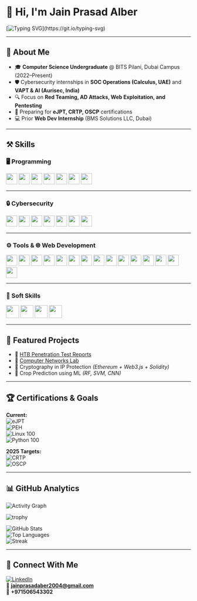 # 👋 Hi, I'm Jain Prasad Alber  

[![Typing SVG](https://readme-typing-svg.herokuapp.com?font=Fira+Code&duration=4000&pause=1000&color=FF79C6&width=600&lines=Aspiring+Cybersecurity+Specialist;Purple+Team+Enthusiast;SOC+%7C+VAPT+%7C+Red+Teaming;Always+learning+new+skills!)](https://git.io/typing-svg)

---

## 🚀 About Me
- 🎓 **Computer Science Undergraduate** @ BITS Pilani, Dubai Campus (2022–Present)  
- 🛡️ Cybersecurity internships in **SOC Operations (Calculus, UAE)** and **VAPT & AI (Aurisec, India)**  
- 🔍 Focus on **Red Teaming, AD Attacks, Web Exploitation, and Pentesting**  
- 📜 Preparing for **eJPT, CRTP, OSCP** certifications  
- 💻 Prior **Web Dev Internship** (BMS Solutions LLC, Dubai)  

---

## ⚒️ Skills  

### 🖥️ Programming  
<p>
  <img src="https://img.shields.io/badge/Python-14354C?style=for-the-badge&logo=python&logoColor=white" height="30"/>
  <img src="https://img.shields.io/badge/Java-ED8B00?style=for-the-badge&logo=openjdk&logoColor=white" height="30"/>
  <img src="https://img.shields.io/badge/C-444444?style=for-the-badge&logo=c&logoColor=white" height="30"/>
  <img src="https://img.shields.io/badge/JavaScript-F7DF1E?style=for-the-badge&logo=javascript&logoColor=black" height="30"/>
  <img src="https://img.shields.io/badge/Prolog-006400?style=for-the-badge" height="30"/>
  <img src="https://img.shields.io/badge/TASM-8B0000?style=for-the-badge" height="30"/>
  <img src="https://img.shields.io/badge/Assembler-5C5C5C?style=for-the-badge" height="30"/>
</p>

---

### 🔒 Cybersecurity  
<p>
  <img src="https://img.shields.io/badge/Network%20Security-0A66C2?style=for-the-badge" height="30"/>
  <img src="https://img.shields.io/badge/Penetration%20Testing-B33A3A?style=for-the-badge" height="30"/>
  <img src="https://img.shields.io/badge/Active%20Directory-D35400?style=for-the-badge" height="30"/>
  <img src="https://img.shields.io/badge/Web%20Exploitation-999900?style=for-the-badge" height="30"/>
  <img src="https://img.shields.io/badge/Mobile%20Pentesting-800080?style=for-the-badge" height="30"/>
  <img src="https://img.shields.io/badge/Bash%20%2F%20Scripting-333333?style=for-the-badge&logo=gnu-bash&logoColor=white" height="30"/>
  <img src="https://img.shields.io/badge/Cryptography-008080?style=for-the-badge" height="30"/>
</p>

---

### ⚙️ Tools & 🌐 Web Development  
<p>
  <img src="https://img.shields.io/badge/Linux-111111?style=for-the-badge&logo=linux&logoColor=white" height="30"/>
  <img src="https://img.shields.io/badge/Git-F05032?style=for-the-badge&logo=git&logoColor=white" height="30"/>
  <img src="https://img.shields.io/badge/GitHub-181717?style=for-the-badge&logo=github&logoColor=white" height="30"/>
  <img src="https://img.shields.io/badge/VS%20Code-007ACC?style=for-the-badge&logo=visualstudiocode&logoColor=white" height="30"/>
  <img src="https://img.shields.io/badge/Kali%20Linux-268BEE?style=for-the-badge&logo=kalilinux&logoColor=white" height="30"/>
  <img src="https://img.shields.io/badge/Burp%20Suite-FF6F00?style=for-the-badge&logo=burpsuite&logoColor=white" height="30"/>
  <img src="https://img.shields.io/badge/Nmap-2C2C2C?style=for-the-badge" height="30"/>
  <img src="https://img.shields.io/badge/Cisco%20Packet%20Tracer-00599C?style=for-the-badge" height="30"/>
  <img src="https://img.shields.io/badge/Lex%20%26%20Yacc-228B22?style=for-the-badge" height="30"/>
  <img src="https://img.shields.io/badge/LaTeX-008080?style=for-the-badge&logo=latex&logoColor=white" height="30"/>
  <img src="https://img.shields.io/badge/HTML5-E34F26?style=for-the-badge&logo=html5&logoColor=white" height="30"/>
  <img src="https://img.shields.io/badge/CSS3-1572B6?style=for-the-badge&logo=css3&logoColor=white" height="30"/>
  <img src="https://img.shields.io/badge/JavaScript-F7DF1E?style=for-the-badge&logo=javascript&logoColor=black" height="30"/>
  <img src="https://img.shields.io/badge/Data%20Flow%20Diagrams-444444?style=for-the-badge" height="30"/>
  <img src="https://img.shields.io/badge/Visualization-666666?style=for-the-badge" height="30"/>
</p>

---

### 🧠 Soft Skills  
<p>
  <img src="https://img.shields.io/badge/Problem%20Solving-004080?style=for-the-badge" height="35"/>
  <img src="https://img.shields.io/badge/Team%20Collaboration-993333?style=for-the-badge" height="35"/>
  <img src="https://img.shields.io/badge/Adaptability-228B22?style=for-the-badge" height="35"/>
  <img src="https://img.shields.io/badge/Time%20Management-663399?style=for-the-badge" height="35"/>
</p>


---

## 📂 Featured Projects  
- 🔹 [HTB Penetration Test Reports](https://github.com/jainalber/Penetration-Test-Reports---HTB-Retired-Machines)  
- 🔹 [Computer Networks Lab](https://github.com/jainalber/Computer-Networks-Lab)  
- 🔹 Cryptography in IP Protection *(Ethereum + Web3.js + Solidity)*  
- 🔹 Crop Prediction using ML *(RF, SVM, CNN)*  

---

## 🏆 Certifications & Goals  

**Current:**  
![eJPT](https://img.shields.io/badge/eJPT-In%20Progress-blue)  
![PEH](https://img.shields.io/badge/Practical%20Ethical%20Hacking-TCM-red)  
![Linux 100](https://img.shields.io/badge/Linux%20100-TCM-lightgrey)  
![Python 100](https://img.shields.io/badge/Python%20100-TCM-lightgrey)  

**2025 Targets:**  
![CRTP](https://img.shields.io/badge/CRTP-Red%20Team%20Professional-purple)  
![OSCP](https://img.shields.io/badge/OSCP-Offensive%20Security-black)  


---

## 📊 GitHub Analytics  

![Activity Graph](https://github-readme-activity-graph.vercel.app/graph?username=jainalber&theme=react-dark&hide_border=true)  

![trophy](https://github-profile-trophy.vercel.app/?username=jainalber&theme=radical&margin-w=10&margin-h=10&column=7)  

![GitHub Stats](https://github-readme-stats.vercel.app/api?username=jainalber&show_icons=true&theme=radical)  
![Top Languages](https://github-readme-stats.vercel.app/api/top-langs/?username=jainalber&layout=compact&theme=radical)  
![Streak](https://github-readme-streak-stats.herokuapp.com/?user=jainalber&theme=radical)  

---

## 🤝 Connect With Me  

[![LinkedIn](https://img.shields.io/badge/-LinkedIn-blue?logo=linkedin)](https://linkedin.com/in/jain-prasad-alber)  
📧 **jainprasadaber2004@gmail.com**  
📱 **+971506543302**  


